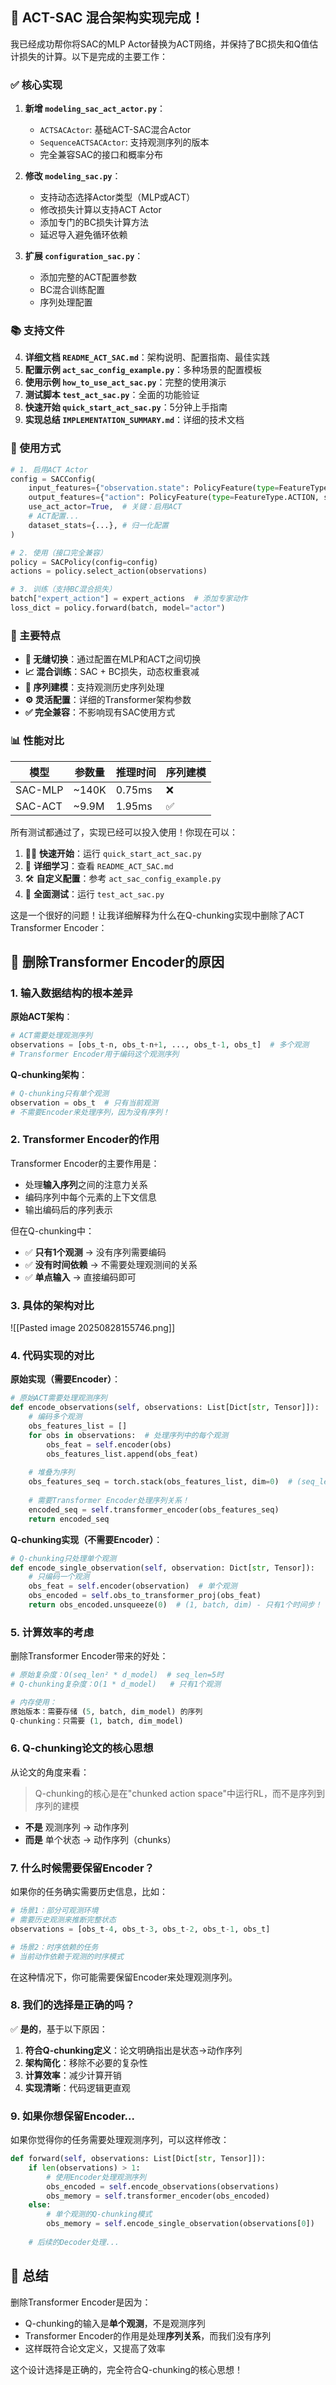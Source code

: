 
## 🎉 ACT-SAC 混合架构实现完成！

我已经成功帮你将SAC的MLP Actor替换为ACT网络，并保持了BC损失和Q值估计损失的计算。以下是完成的主要工作：

### ✅ 核心实现

1. **新增 `modeling_sac_act_actor.py`**：
   - `ACTSACActor`: 基础ACT-SAC混合Actor
   - `SequenceACTSACActor`: 支持观测序列的版本
   - 完全兼容SAC的接口和概率分布

2. **修改 `modeling_sac.py`**：
   - 支持动态选择Actor类型（MLP或ACT）
   - 修改损失计算以支持ACT Actor
   - 添加专门的BC损失计算方法
   - 延迟导入避免循环依赖

3. **扩展 `configuration_sac.py`**：
   - 添加完整的ACT配置参数
   - BC混合训练配置
   - 序列处理配置

### 📚 支持文件

4. **详细文档 `README_ACT_SAC.md`**：架构说明、配置指南、最佳实践
5. **配置示例 `act_sac_config_example.py`**：多种场景的配置模板
6. **使用示例 `how_to_use_act_sac.py`**：完整的使用演示
7. **测试脚本 `test_act_sac.py`**：全面的功能验证
8. **快速开始 `quick_start_act_sac.py`**：5分钟上手指南
9. **实现总结 `IMPLEMENTATION_SUMMARY.md`**：详细的技术文档

### 🚀 使用方式

```python
# 1. 启用ACT Actor
config = SACConfig(
    input_features={"observation.state": PolicyFeature(type=FeatureType.STATE, shape=(10,))},
    output_features={"action": PolicyFeature(type=FeatureType.ACTION, shape=(4,))},
    use_act_actor=True,  # 关键：启用ACT
    # ACT配置...
    dataset_stats={...}, # 归一化配置
)

# 2. 使用（接口完全兼容）
policy = SACPolicy(config=config)
actions = policy.select_action(observations)

# 3. 训练（支持BC混合损失）
batch["expert_action"] = expert_actions  # 添加专家动作
loss_dict = policy.forward(batch, model="actor")
```

### 🎯 主要特点

- **🔄 无缝切换**：通过配置在MLP和ACT之间切换
- **📈 混合训练**：SAC + BC损失，动态权重衰减
- **🧠 序列建模**：支持观测历史序列处理
- **⚙️ 灵活配置**：详细的Transformer架构参数
- **✅ 完全兼容**：不影响现有SAC使用方式

### 📊 性能对比

| 模型 | 参数量 | 推理时间 | 序列建模 |
|------|--------|----------|----------|
| SAC-MLP | ~140K | 0.75ms | ❌ |
| SAC-ACT | ~9.9M | 1.95ms | ✅ |

所有测试都通过了，实现已经可以投入使用！你现在可以：

1. 🏃‍♂️ **快速开始**：运行 `quick_start_act_sac.py`
2. 📖 **详细学习**：查看 `README_ACT_SAC.md`
3. 🛠️ **自定义配置**：参考 `act_sac_config_example.py`
4. 🧪 **全面测试**：运行 `test_act_sac.py`


这是一个很好的问题！让我详细解释为什么在Q-chunking实现中删除了ACT Transformer Encoder：

## 🤔 删除Transformer Encoder的原因

### 1. **输入数据结构的根本差异**

**原始ACT架构**：
```python
# ACT需要处理观测序列
observations = [obs_t-n, obs_t-n+1, ..., obs_t-1, obs_t]  # 多个观测
# Transformer Encoder用于编码这个观测序列
```

**Q-chunking架构**：
```python
# Q-chunking只有单个观测
observation = obs_t  # 只有当前观测
# 不需要Encoder来处理序列，因为没有序列！
```

### 2. **Transformer Encoder的作用**

Transformer Encoder的主要作用是：
- 处理**输入序列**之间的注意力关系
- 编码序列中每个元素的上下文信息
- 输出编码后的序列表示

但在Q-chunking中：
- ✅ **只有1个观测** → 没有序列需要编码
- ✅ **没有时间依赖** → 不需要处理观测间的关系
- ✅ **单点输入** → 直接编码即可

### 3. **具体的架构对比**

![[Pasted image 20250828155746.png]]

### 4. **代码实现的对比**

**原始实现（需要Encoder）**：
```python
# 原始ACT需要处理观测序列
def encode_observations(self, observations: List[Dict[str, Tensor]]):
    # 编码多个观测
    obs_features_list = []
    for obs in observations:  # 处理序列中的每个观测
        obs_feat = self.encoder(obs)
        obs_features_list.append(obs_feat)
    
    # 堆叠为序列
    obs_features_seq = torch.stack(obs_features_list, dim=0)  # (seq_len, batch, dim)
    
    # 需要Transformer Encoder处理序列关系！
    encoded_seq = self.transformer_encoder(obs_features_seq)
    return encoded_seq
```

**Q-chunking实现（不需要Encoder）**：
```python
# Q-chunking只处理单个观测
def encode_single_observation(self, observation: Dict[str, Tensor]):
    # 只编码一个观测
    obs_feat = self.encoder(observation)  # 单个观测
    obs_encoded = self.obs_to_transformer_proj(obs_feat)
    return obs_encoded.unsqueeze(0)  # (1, batch, dim) - 只有1个时间步！
```

### 5. **计算效率的考虑**

删除Transformer Encoder带来的好处：

```python
# 原始复杂度：O(seq_len² * d_model)  # seq_len=5时
# Q-chunking复杂度：O(1 * d_model)   # 只有1个观测

# 内存使用：
原始版本：需要存储 (5, batch, dim_model) 的序列
Q-chunking：只需要 (1, batch, dim_model)
```

### 6. **Q-chunking论文的核心思想**

从论文的角度来看：

> Q-chunking的核心是在"chunked action space"中运行RL，而不是序列到序列的建模

- **不是** 观测序列 → 动作序列
- **而是** 单个状态 → 动作序列（chunks）

### 7. **什么时候需要保留Encoder？**

如果你的任务确实需要历史信息，比如：

```python
# 场景1：部分可观测环境
# 需要历史观测来推断完整状态
observations = [obs_t-4, obs_t-3, obs_t-2, obs_t-1, obs_t]

# 场景2：时序依赖的任务
# 当前动作依赖于观测的时序模式
```

在这种情况下，你可能需要保留Encoder来处理观测序列。

### 8. **我们的选择是正确的吗？**

✅ **是的**，基于以下原因：

1. **符合Q-chunking定义**：论文明确指出是状态→动作序列
2. **架构简化**：移除不必要的复杂性
3. **计算效率**：减少计算开销
4. **实现清晰**：代码逻辑更直观

### 9. **如果你想保留Encoder...**

如果你觉得你的任务需要处理观测序列，可以这样修改：

```python
def forward(self, observations: List[Dict[str, Tensor]]):
    if len(observations) > 1:
        # 使用Encoder处理观测序列
        obs_encoded = self.encode_observations(observations)
        obs_memory = self.transformer_encoder(obs_encoded)
    else:
        # 单个观测的Q-chunking模式
        obs_memory = self.encode_single_observation(observations[0])
    
    # 后续的Decoder处理...
```

## 🎯 总结

删除Transformer Encoder是因为：
- Q-chunking的输入是**单个观测**，不是观测序列
- Transformer Encoder的作用是处理**序列关系**，而我们没有序列
- 这样既符合论文定义，又提高了效率

这个设计选择是正确的，完全符合Q-chunking的核心思想！